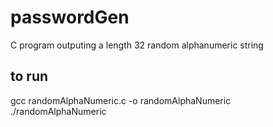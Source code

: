 # passwordGen
C program outputing a length 32 random alphanumeric string

## to run
gcc randomAlphaNumeric.c -o randomAlphaNumeric 
./randomAlphaNumeric
